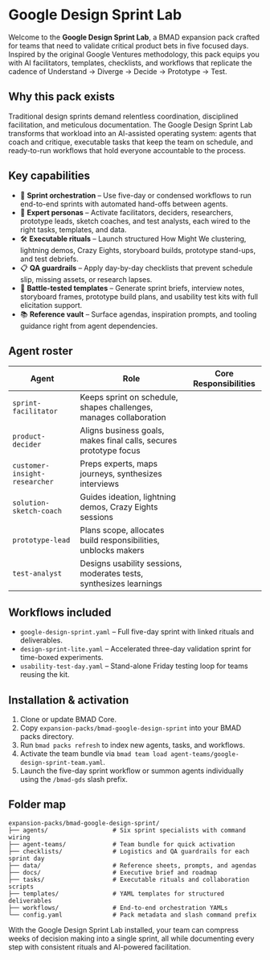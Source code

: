 # Google Design Sprint Lab

<!-- Powered by BMAD™ Core -->

Welcome to the **Google Design Sprint Lab**, a BMAD expansion pack crafted for teams that
need to validate critical product bets in five focused days. Inspired by the original
Google Ventures methodology, this pack equips you with AI facilitators, templates,
checklists, and workflows that replicate the cadence of Understand → Diverge → Decide →
Prototype → Test.

## Why this pack exists

Traditional design sprints demand relentless coordination, disciplined facilitation, and
meticulous documentation. The Google Design Sprint Lab transforms that workload into an
AI-assisted operating system: agents that coach and critique, executable tasks that keep
the team on schedule, and ready-to-run workflows that hold everyone accountable to the
process.

## Key capabilities

- 🧭 **Sprint orchestration** – Use five-day or condensed workflows to run end-to-end
  sprints with automated hand-offs between agents.
- 🧠 **Expert personas** – Activate facilitators, deciders, researchers, prototype leads,
  sketch coaches, and test analysts, each wired to the right tasks, templates, and data.
- 🛠️ **Executable rituals** – Launch structured How Might We clustering, lightning demos,
  Crazy Eights, storyboard builds, prototype stand-ups, and test debriefs.
- 📋 **QA guardrails** – Apply day-by-day checklists that prevent schedule slip, missing
  assets, or research lapses.
- 📄 **Battle-tested templates** – Generate sprint briefs, interview notes, storyboard
  frames, prototype build plans, and usability test kits with full elicitation support.
- 📚 **Reference vault** – Surface agendas, inspiration prompts, and tooling guidance right
  from agent dependencies.

## Agent roster

| Agent                         | Role                                                               | Core Responsibilities |
| ----------------------------- | ------------------------------------------------------------------ | --------------------- |
| `sprint-facilitator`          | Keeps sprint on schedule, shapes challenges, manages collaboration |
| `product-decider`             | Aligns business goals, makes final calls, secures prototype focus  |
| `customer-insight-researcher` | Preps experts, maps journeys, synthesizes interviews               |
| `solution-sketch-coach`       | Guides ideation, lightning demos, Crazy Eights sessions            |
| `prototype-lead`              | Plans scope, allocates build responsibilities, unblocks makers     |
| `test-analyst`                | Designs usability sessions, moderates tests, synthesizes learnings |

## Workflows included

- `google-design-sprint.yaml` – Full five-day sprint with linked rituals and deliverables.
- `design-sprint-lite.yaml` – Accelerated three-day validation sprint for time-boxed
  experiments.
- `usability-test-day.yaml` – Stand-alone Friday testing loop for teams reusing the kit.

## Installation & activation

1. Clone or update BMAD Core.
2. Copy `expansion-packs/bmad-google-design-sprint` into your BMAD packs directory.
3. Run `bmad packs refresh` to index new agents, tasks, and workflows.
4. Activate the team bundle via `bmad team load agent-teams/google-design-sprint-team.yaml`.
5. Launch the five-day sprint workflow or summon agents individually using the `/bmad-gds`
   slash prefix.

## Folder map

```
expansion-packs/bmad-google-design-sprint/
├── agents/                  # Six sprint specialists with command wiring
├── agent-teams/             # Team bundle for quick activation
├── checklists/              # Logistics and QA guardrails for each sprint day
├── data/                    # Reference sheets, prompts, and agendas
├── docs/                    # Executive brief and roadmap
├── tasks/                   # Executable rituals and collaboration scripts
├── templates/               # YAML templates for structured deliverables
├── workflows/               # End-to-end orchestration YAMLs
└── config.yaml              # Pack metadata and slash command prefix
```

With the Google Design Sprint Lab installed, your team can compress weeks of decision
making into a single sprint, all while documenting every step with consistent rituals and
AI-powered facilitation.
